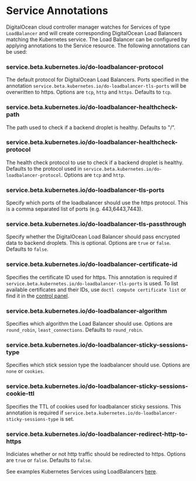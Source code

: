 # Service Annotations

DigitalOcean cloud controller manager watches for Services of type `LoadBalancer` and will create corresponding DigitalOcean Load Balancers matching the Kubernetes service. The Load Balancer can be configured by applying annotations to the Service resource. The following annotations can be used:

### service.beta.kubernetes.io/do-loadbalancer-protocol

The default protocol for DigitalOcean Load Balancers. Ports specified in the annotation `service.beta.kubernetes.io/do-loadbalancer-tls-ports` will be overwritten to https. Options are `tcp`, `http` and `https`. Defaults to `tcp`.

### service.beta.kubernetes.io/do-loadbalancer-healthcheck-path

The path used to check if a backend droplet is healthy. Defaults to "/".

### service.beta.kubernetes.io/do-loadbalancer-healthcheck-protocol

The health check protocol to use to check if a backend droplet is healthy. Defaults to the protocol used in `service.beta.kubernetes.io/do-loadbalancer-protocol`. Options are `tcp` and `http`.

### service.beta.kubernetes.io/do-loadbalancer-tls-ports

Specify which ports of the loadbalancer should use the https protocol. This is a comma separated list of ports (e.g. 443,6443,7443).

### service.beta.kubernetes.io/do-loadbalancer-tls-passthrough

Specify whether the DigitalOcean Load Balancer should pass encrypted data to backend droplets. This is optional. Options are `true` or `false`. Defaults to `false`.

### service.beta.kubernetes.io/do-loadbalancer-certificate-id

Specifies the certificate ID used for https. This annotation is required if `service.beta.kubernetes.io/do-loadbalancer-tls-ports` is used. To list available certificates and their IDs, use `doctl compute certificate list` or find it in the [control panel](https://cloud.digitalocean.com/account/security).

### service.beta.kubernetes.io/do-loadbalancer-algorithm

Specifies which algorithm the Load Balancer should use. Options are `round_robin`, `least_connections`. Defaults to `round_robin`.

### service.beta.kubernetes.io/do-loadbalancer-sticky-sessions-type

Specifies which stick session type the loadbalancer should use. Options are `none` or `cookies`.

### service.beta.kubernetes.io/do-loadbalancer-sticky-sessions-cookie-ttl

Specifies the TTL of cookies used for loadbalancer sticky sessions. This annotation is required if `service.beta.kubernetes.io/do-loadbalancer-sticky-sessions-type` is set.

### service.beta.kubernetes.io/do-loadbalancer-redirect-http-to-https

Indiciates whether or not http traffic should be redirected to https. Options are `true` or `false`. Defaults to `false`.


See examples Kubernetes Services using LoadBalancers [here](examples/loadbalancers/).

